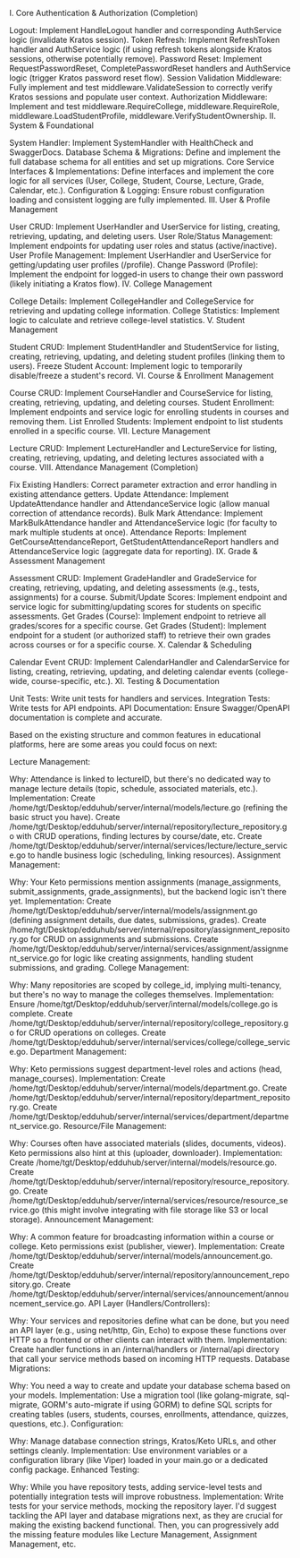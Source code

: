 I. Core Authentication & Authorization (Completion)

Logout: Implement HandleLogout handler and corresponding AuthService logic (invalidate Kratos session).
Token Refresh: Implement RefreshToken handler and AuthService logic (if using refresh tokens alongside Kratos sessions, otherwise potentially remove).
Password Reset: Implement RequestPasswordReset, CompletePasswordReset handlers and AuthService logic (trigger Kratos password reset flow).
Session Validation Middleware: Fully implement and test middleware.ValidateSession to correctly verify Kratos sessions and populate user context.
Authorization Middleware: Implement and test middleware.RequireCollege, middleware.RequireRole, middleware.LoadStudentProfile, middleware.VerifyStudentOwnership.
II. System & Foundational

System Handler: Implement SystemHandler with HealthCheck and SwaggerDocs.
Database Schema & Migrations: Define and implement the full database schema for all entities and set up migrations.
Core Service Interfaces & Implementations: Define interfaces and implement the core logic for all services (User, College, Student, Course, Lecture, Grade, Calendar, etc.).
Configuration & Logging: Ensure robust configuration loading and consistent logging are fully implemented.
III. User & Profile Management

User CRUD: Implement UserHandler and UserService for listing, creating, retrieving, updating, and deleting users.
User Role/Status Management: Implement endpoints for updating user roles and status (active/inactive).
User Profile Management: Implement UserHandler and UserService for getting/updating user profiles (/profile).
Change Password (Profile): Implement the endpoint for logged-in users to change their own password (likely initiating a Kratos flow).
IV. College Management

College Details: Implement CollegeHandler and CollegeService for retrieving and updating college information.
College Statistics: Implement logic to calculate and retrieve college-level statistics.
V. Student Management

Student CRUD: Implement StudentHandler and StudentService for listing, creating, retrieving, updating, and deleting student profiles (linking them to users).
Freeze Student Account: Implement logic to temporarily disable/freeze a student's record.
VI. Course & Enrollment Management

Course CRUD: Implement CourseHandler and CourseService for listing, creating, retrieving, updating, and deleting courses.
Student Enrollment: Implement endpoints and service logic for enrolling students in courses and removing them.
List Enrolled Students: Implement endpoint to list students enrolled in a specific course.
VII. Lecture Management

Lecture CRUD: Implement LectureHandler and LectureService for listing, creating, retrieving, updating, and deleting lectures associated with a course.
VIII. Attendance Management (Completion)

Fix Existing Handlers: Correct parameter extraction and error handling in existing attendance getters.
Update Attendance: Implement UpdateAttendance handler and AttendanceService logic (allow manual correction of attendance records).
Bulk Mark Attendance: Implement MarkBulkAttendance handler and AttendanceService logic (for faculty to mark multiple students at once).
Attendance Reports: Implement GetCourseAttendanceReport, GetStudentAttendanceReport handlers and AttendanceService logic (aggregate data for reporting).
IX. Grade & Assessment Management

Assessment CRUD: Implement GradeHandler and GradeService for creating, retrieving, updating, and deleting assessments (e.g., tests, assignments) for a course.
Submit/Update Scores: Implement endpoint and service logic for submitting/updating scores for students on specific assessments.
Get Grades (Course): Implement endpoint to retrieve all grades/scores for a specific course.
Get Grades (Student): Implement endpoint for a student (or authorized staff) to retrieve their own grades across courses or for a specific course.
X. Calendar & Scheduling

Calendar Event CRUD: Implement CalendarHandler and CalendarService for listing, creating, retrieving, updating, and deleting calendar events (college-wide, course-specific, etc.).
XI. Testing & Documentation

Unit Tests: Write unit tests for handlers and services.
Integration Tests: Write tests for API endpoints.
API Documentation: Ensure Swagger/OpenAPI documentation is complete and accurate.



Based on the existing structure and common features in educational platforms, here are some areas you could focus on next:

Lecture Management:

Why: Attendance is linked to lectureID, but there's no dedicated way to manage lecture details (topic, schedule, associated materials, etc.).
Implementation:
Create /home/tgt/Desktop/edduhub/server/internal/models/lecture.go (refining the basic struct you have).
Create /home/tgt/Desktop/edduhub/server/internal/repository/lecture_repository.go with CRUD operations, finding lectures by course/date, etc.
Create /home/tgt/Desktop/edduhub/server/internal/services/lecture/lecture_service.go to handle business logic (scheduling, linking resources).
Assignment Management:

Why: Your Keto permissions mention assignments (manage_assignments, submit_assignments, grade_assignments), but the backend logic isn't there yet.
Implementation:
Create /home/tgt/Desktop/edduhub/server/internal/models/assignment.go (defining assignment details, due dates, submissions, grades).
Create /home/tgt/Desktop/edduhub/server/internal/repository/assignment_repository.go for CRUD on assignments and submissions.
Create /home/tgt/Desktop/edduhub/server/internal/services/assignment/assignment_service.go for logic like creating assignments, handling student submissions, and grading.
College Management:

Why: Many repositories are scoped by college_id, implying multi-tenancy, but there's no way to manage the colleges themselves.
Implementation:
Ensure /home/tgt/Desktop/edduhub/server/internal/models/college.go is complete.
Create /home/tgt/Desktop/edduhub/server/internal/repository/college_repository.go for CRUD operations on colleges.
Create /home/tgt/Desktop/edduhub/server/internal/services/college/college_service.go.
Department Management:

Why: Keto permissions suggest department-level roles and actions (head, manage_courses).
Implementation:
Create /home/tgt/Desktop/edduhub/server/internal/models/department.go.
Create /home/tgt/Desktop/edduhub/server/internal/repository/department_repository.go.
Create /home/tgt/Desktop/edduhub/server/internal/services/department/department_service.go.
Resource/File Management:

Why: Courses often have associated materials (slides, documents, videos). Keto permissions also hint at this (uploader, downloader).
Implementation:
Create /home/tgt/Desktop/edduhub/server/internal/models/resource.go.
Create /home/tgt/Desktop/edduhub/server/internal/repository/resource_repository.go.
Create /home/tgt/Desktop/edduhub/server/internal/services/resource/resource_service.go (this might involve integrating with file storage like S3 or local storage).
Announcement Management:

Why: A common feature for broadcasting information within a course or college. Keto permissions exist (publisher, viewer).
Implementation:
Create /home/tgt/Desktop/edduhub/server/internal/models/announcement.go.
Create /home/tgt/Desktop/edduhub/server/internal/repository/announcement_repository.go.
Create /home/tgt/Desktop/edduhub/server/internal/services/announcement/announcement_service.go.
API Layer (Handlers/Controllers):

Why: Your services and repositories define what can be done, but you need an API layer (e.g., using net/http, Gin, Echo) to expose these functions over HTTP so a frontend or other clients can interact with them.
Implementation: Create handler functions in an /internal/handlers or /internal/api directory that call your service methods based on incoming HTTP requests.
Database Migrations:

Why: You need a way to create and update your database schema based on your models.
Implementation: Use a migration tool (like golang-migrate, sql-migrate, GORM's auto-migrate if using GORM) to define SQL scripts for creating tables (users, students, courses, enrollments, attendance, quizzes, questions, etc.).
Configuration:

Why: Manage database connection strings, Kratos/Keto URLs, and other settings cleanly.
Implementation: Use environment variables or a configuration library (like Viper) loaded in your main.go or a dedicated config package.
Enhanced Testing:

Why: While you have repository tests, adding service-level tests and potentially integration tests will improve robustness.
Implementation: Write tests for your service methods, mocking the repository layer.
I'd suggest tackling the API layer and database migrations next, as they are crucial for making the existing backend functional. Then, you can progressively add the missing feature modules like Lecture Management, Assignment Management, etc.